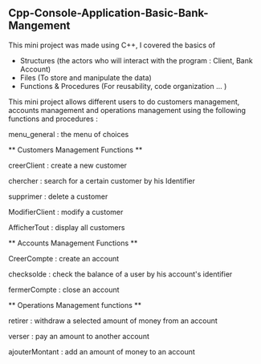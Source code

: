 ## Cpp-Console-Application-Basic-Bank-Mangement

This mini project was made using C++, I covered the basics of

- Structures (the actors who will interact with the program : Client, Bank Account)
- Files (To store and manipulate the data)
- Functions & Procedures (For reusability, code organization ... )

This mini project allows different users to do customers management, accounts management and operations management using the following functions and procedures :

menu_general : the menu of choices

** Customers Management Functions **

creerClient : create a new customer

chercher : search for a certain customer by his Identifier

supprimer : delete a customer

ModifierClient : modify a customer

AfficherTout : display all customers

** Accounts Management Functions **

CreerCompte : create an account

checksolde : check the balance of a user by his account's identifier

fermerCompte : close an account

** Operations Management functions **

retirer : withdraw a selected amount of money from an account

verser : pay an amount to another account

ajouterMontant : add an amount of money to an account
